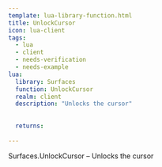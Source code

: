 ```yaml
---
template: lua-library-function.html
title: UnlockCursor
icon: lua-client
tags:
  - lua
  - client
  - needs-verification
  - needs-example
lua:
  library: Surfaces
  function: UnlockCursor
  realm: client
  description: "Unlocks the cursor"
  
  
  returns:
    
---
```


<div class="lua__search__keywords">
Surfaces.UnlockCursor &#x2013; Unlocks the cursor
</div>
